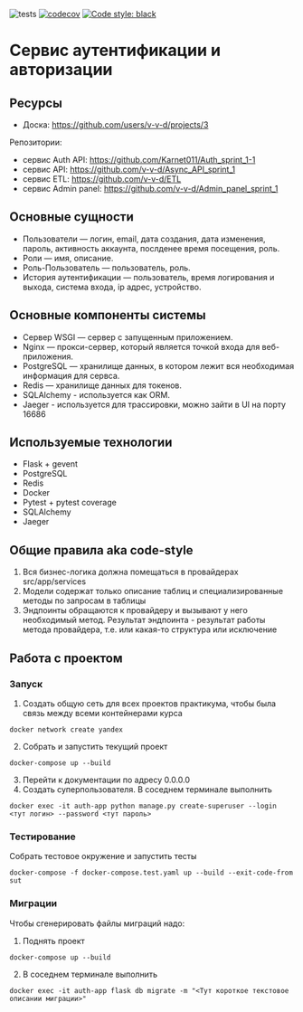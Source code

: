 ![tests](https://github.com/v-v-d/Auth_sprint_1/actions/workflows/tests.yml/badge.svg)
[![codecov](https://codecov.io/gh/v-v-d/Auth_sprint_1/branch/main/graph/badge.svg?token=Q8NOGB813N)](https://codecov.io/gh/v-v-d/Auth_sprint_1)
<a href="https://github.com/psf/black"><img alt="Code style: black" src="https://img.shields.io/badge/code%20style-black-000000.svg"></a>

# Сервис аутентификации и авторизации

## Ресурсы
- Доска: https://github.com/users/v-v-d/projects/3

Репозитории:
- сервис Auth API: https://github.com/Karnet011/Auth_sprint_1-1
- сервис API: https://github.com/v-v-d/Async_API_sprint_1
- сервис ETL: https://github.com/v-v-d/ETL
- сервис Admin panel: https://github.com/v-v-d/Admin_panel_sprint_1


## Основные сущности
- Пользователи — логин, email, дата создания, дата изменения, пароль, активность аккаунта, послденее время посещения, роль.
- Роли — имя, описание.
- Роль-Пользователь — пользователь, роль.
- История аутентификации — пользователь, время логирования и выхода, система входа, ip адрес, устройство.

## Основные компоненты системы
- Cервер WSGI — сервер с запущенным приложением.
- Nginx — прокси-сервер, который является точкой входа для веб-приложения.
- PostgreSQL — хранилище данных, в котором лежит вся необходимая информация для сервса.
- Redis — хранилище данных для токенов.
- SQLAlchemy - используется как ORM.
- Jaeger - используется для трассировки, можно зайти в UI на порту 16686

## Используемые технологии
- Flask + gevent
- PostgreSQL
- Redis
- Docker
- Pytest + pytest coverage
- SQLAlchemy
- Jaeger

## Общие правила aka code-style
1. Вся бизнес-логика должна помещаться в провайдерах src/app/services
2. Модели содержат только описание таблиц и специализированные методы по запросам в таблицы
3. Эндпоинты обращаются к провайдеру и вызывают у него необходимый метод. Результат эндпоинта - 
результат работы метода провайдера, т.е. или какая-то структура или исключение 

## Работа с проектом
### Запуск
1. Создать общую сеть для всех проектов практикума, чтобы была связь между всеми контейнерами курса
```shell
docker network create yandex
```
2. Собрать и запустить текущий проект
```shell
docker-compose up --build
```
3. Перейти к документации по адресу 0.0.0.0
4. Создать суперпользователя. В соседнем терминале выполнить
```shell
docker exec -it auth-app python manage.py create-superuser --login <тут логин> --password <тут пароль>

```

### Тестирование
Собрать тестовое окружение и запустить тесты
```shell
docker-compose -f docker-compose.test.yaml up --build --exit-code-from sut
```

### Миграции
Чтобы сгенерировать файлы миграций надо:
1. Поднять проект
```shell
docker-compose up --build
```
2. В соседнем терминале выполнить
```shell
docker exec -it auth-app flask db migrate -m "<Тут короткое текстовое описании миграции>"
```



